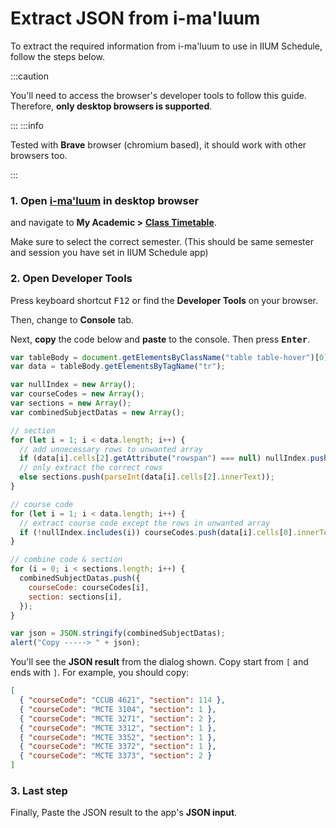 # Extract JSON from i-ma'luum

To extract the required information from i-ma'luum to use in IIUM Schedule, follow the steps below.

:::caution

You'll need to access the browser's developer tools to follow this guide. Therefore, **only desktop browsers is supported**.

:::
:::info

Tested with **Brave** browser (chromium based), it should work with other browsers too.

:::

### 1. Open [i-ma'luum](https://imaluum.iium.edu.my) in desktop browser

and navigate to **My Academic >** [**Class Timetable**](https://imaluum.iium.edu.my/MyAcademic/schedule).

Make sure to select the correct semester. (This should be same semester and session you have set in IIUM Schedule app)

### 2. Open Developer Tools

Press keyboard shortcut <kbd>F12</kbd> or find the **Developer Tools** on your browser.

Then, change to **Console** tab.

Next, **copy** the code below and **paste** to the console. Then press <kbd>**Enter**</kbd>.

```js
var tableBody = document.getElementsByClassName("table table-hover")[0];
var data = tableBody.getElementsByTagName("tr");

var nullIndex = new Array();
var courseCodes = new Array();
var sections = new Array();
var combinedSubjectDatas = new Array();

// section
for (let i = 1; i < data.length; i++) {
  // add unnecessary rows to unwanted array
  if (data[i].cells[2].getAttribute("rowspan") === null) nullIndex.push(i);
  // only extract the correct rows
  else sections.push(parseInt(data[i].cells[2].innerText));
}

// course code
for (let i = 1; i < data.length; i++) {
  // extract course code except the rows in unwanted array
  if (!nullIndex.includes(i)) courseCodes.push(data[i].cells[0].innerText);
}

// combine code & section
for (i = 0; i < sections.length; i++) {
  combinedSubjectDatas.push({
    courseCode: courseCodes[i],
    section: sections[i],
  });
}

var json = JSON.stringify(combinedSubjectDatas);
alert("Copy -----> " + json);
```

You'll see the **JSON result** from the dialog shown. Copy start from `[` and ends with `]`. For example, you should copy:

```json
[
  { "courseCode": "CCUB 4621", "section": 114 },
  { "courseCode": "MCTE 3104", "section": 1 },
  { "courseCode": "MCTE 3271", "section": 2 },
  { "courseCode": "MCTE 3312", "section": 1 },
  { "courseCode": "MCTE 3352", "section": 1 },
  { "courseCode": "MCTE 3372", "section": 1 },
  { "courseCode": "MCTE 3373", "section": 2 }
]
```

### 3. Last step

Finally, Paste the JSON result to the app's **JSON input**.
